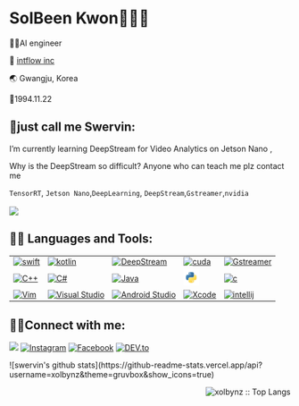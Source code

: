 
# SolBeen Kwon👨🏻‍💻
👨‍💼AI engineer

🏢 [intflow inc](http://intflow.ai/)

🌏 Gwangju, Korea

🎉1994.11.22
  
## 🌱just call me Swervin:

I’m currently learning DeepStream for Video Analytics on Jetson Nano ,  

Why is the DeepStream so difficult? Anyone who can teach me plz contact me  



`TensorRT`, `Jetson Nano`,`DeepLearning`, `DeepStream`,`Gstreamer`,`nvidia`


<img align='center' src='https://steamuserimages-a.akamaihd.net/ugc/957473855117891289/F7A5B263CDFB96298115BD0134A0D3A437D2F956/' width='600"'>

## 👨‍💻 Languages and Tools:

<table>
    <tbody>
        <tr>
            <td><a href="https://developer.apple.com/swift/"><img alt="swift" title="swift" height="32px"
                        src="https://cdn4.iconfinder.com/data/icons/logos-3/1300/swift-seeklogo-512.png" /></a>
            </td>
            <td><a href="https://kotlinlang.org/"><img alt="kotlin" title="kotlin" height="28px"
                        src="https://download.logo.wine/logo/Kotlin_(programming_language)/Kotlin_(programming_language)-Logo.wine.png" /></a>
            </td>
            <td><a href="https://developer.nvidia.com/deepstream-sdk"><img alt="DeepStream" title="DeepStream" height="32px"
                        src="https://docs.nvidia.com/metropolis/deepstream/dev-guide/_static/nv_logo.png" /></a>
            </td>
            <td><a href="https://en.wikipedia.org/wiki/CUDA"><img alt="cuda" title="cuda" height="35px"
                        src="https://upload.wikimedia.org/wikipedia/en/b/b9/Nvidia_CUDA_Logo.jpg" /></a>
            </td>
            <td><a href="https://gstreamer.freedesktop.org/"><img alt="Gstreamer" title="Gstreamer" height="28px"
                        src="https://pbs.twimg.com/profile_images/525141759223808000/ZMyzJwxj_400x400.png" /></a>
            </td>
        </tr>
        <tr>
            <td><a href="https://wikipedia.org/wiki/C%2B%2B"><img alt="C++" title="C++" height="28px"
                        src="https://img.icons8.com/color/48/000000/c-plus-plus-logo.png" /></a></td>
            <td><a href="https://en.wikipedia.org/wiki/C_Sharp_(programming_language)"><img alt="C#" title="C#" height="28px"
                        src="https://img.icons8.com/color/48/000000/c-sharp-logo.png" /></a></td>
            <td><a href="https://www.oracle.com/kr/java/"><img alt="Java" title="Java" height="28px"
                        src="https://img.icons8.com/color/48/000000/java-coffee-cup-logo.png" /></a></td>
            <td><a href="https://www.python.org/"><img alt="Python" title="Python" height="28px"
                        src="https://raw.githubusercontent.com/github/explore/80688e429a7d4ef2fca1e82350fe8e3517d3494d/topics/python/python.png" /></a>
            </td>
            <td><a href="https://en.wikipedia.org/wiki/C"><img alt="c" title="c" height="28px"
                        src="https://img.icons8.com/color/48/000000/c-programming.png" /></a></td>
        </tr>
        <tr>
            <td><a href="https://www.vim.org/"><img alt="Vim" title="Vim" height="28px"
                        src="https://upload.wikimedia.org/wikipedia/commons/thumb/9/9f/Vimlogo.svg/1200px-Vimlogo.svg.png" /></a>
            </td>
            <td><a href="https://code.visualstudio.com/"><img alt="Visual Studio" title="Visual Studio Code" height="28px"
                        src="https://img.icons8.com/fluent/48/000000/visual-studio-code-2019.png" /></a></td>
            <td><a href="https://developer.android.com/studio"><img alt="Android Studio" title="Android Studio" height="28px"
                        src="https://i.imgur.com/6nJGNMN.png" /></a></td>
            <td><a href="https://developer.apple.com/xcode/"><img alt="Xcode" title="Xcode" height="28px"
                        src="https://developer.apple.com/design/human-interface-guidelines/macos/images/app-icon-realistic-materials_2x.png" /></a></td>
            <td><a href="https://www.jetbrains.com//idea/"><img alt="intellij" title="intellij" height="28px"
                        src="https://upload.wikimedia.org/wikipedia/commons/thumb/9/9c/IntelliJ_IDEA_Icon.svg/1024px-IntelliJ_IDEA_Icon.svg.png" /></a></td>
        </tr>
    </tbody>
</table>

<p align="left">

## 🙋🏾Connect with me:
<a href="mailto:rnjs5162@gmail.com"><img src="https://img.shields.io/badge/-gmail-D14836?style=flat&logo=Gmail&logoColor=white"/></a>
<a href="https://www.instagram.com/___swervin" target="_blank"><img src="https://img.shields.io/badge/Instagram-%23E4405F.svg?&style=flat-square&logo=instagram&logoColor=white" alt="Instagram"></a>
<a href="https://www.facebook.com/profile.php?id=100002142871669" target="_blank"><img src="https://img.shields.io/badge/Facebook-%231877F2.svg?&style=flat-square&logo=facebook&logoColor=white" alt="Facebook"></a>
<a href="https://dev.to/swervin" target="_blank"><img src="https://img.shields.io/badge/DEV-%230A0A0A.svg?&style=flat-square&logo=DEV.to&logoColor=white" alt="DEV.to"></a>
</p>
<p align="left">
  ![swervin's github stats](https://github-readme-stats.vercel.app/api?username=xolbynz&theme=gruvbox&show_icons=true)
</p>
<p align="right"><img src="https://github-readme-stats.vercel.app/api/top-langs/?username=xolbynz&langs_count=10&theme=tokyonight&layout=compact" alt="xolbynz :: Top Langs" /></p>

